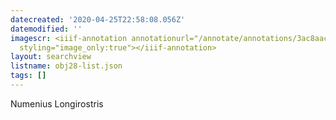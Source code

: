```yaml
---
datecreated: '2020-04-25T22:58:08.056Z'
datemodified: ''
imagescr: <iiif-annotation annotationurl="/annotate/annotations/3ac8aac8-8748-11ea-9179-5254008afee6.json"
  styling="image_only:true"></iiif-annotation>
layout: searchview
listname: obj28-list.json
tags: []
---
```

Numenius Longirostris